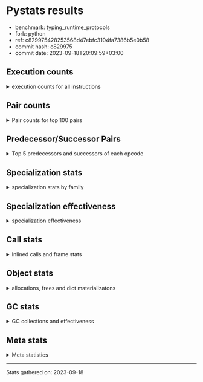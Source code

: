 
# Pystats results

- benchmark: typing_runtime_protocols
- fork: python
- ref: c829975428253568d47ebfc3104fa7386b5e0b58
- commit hash: c829975
- commit date: 2023-09-18T20:09:59+03:00

## Execution counts

<details>
<summary> execution counts for all instructions </summary>

|Name | Count | Self | Cumulative | Miss ratio | 
|---|---:|---:|---:|---:|
| LOAD_GLOBAL_MODULE | 49,976,536 | 13.6% | 13.6% |  |
| LOAD_FAST | 45,961,452 | 12.5% | 26.1% |  |
| STORE_FAST | 24,726,312 | 6.7% | 32.8% |  |
| LOAD_GLOBAL_BUILTIN | 22,433,640 | 6.1% | 38.9% |  |
| CALL | 20,932,625 | 5.7% | 44.5% |  |
| LOAD_FAST_LOAD_FAST | 17,057,580 | 4.6% | 49.2% |  |
| IS_OP | 16,442,880 | 4.5% | 53.6% |  |
| RESUME_CHECK | 15,675,300 | 4.3% | 57.9% |  |
| POP_JUMP_IF_FALSE | 15,280,128 | 4.1% | 62.1% |  |
| POP_JUMP_IF_TRUE | 14,862,336 | 4.0% | 66.1% |  |
| RETURN_VALUE | 12,295,800 | 3.3% | 69.4% |  |
| CALL_PY_EXACT_ARGS | 9,896,448 | 2.7% | 72.1% |  |
| LOAD_CONST | 9,772,632 | 2.7% | 74.8% |  |
| LOAD_ATTR | 7,956,988 | 2.2% | 76.9% |  |
| JUMP_BACKWARD | 7,034,424 | 1.9% | 78.8% |  |
| CONTAINS_OP | 6,326,784 | 1.7% | 80.6% |  |
| CALL_TYPE_1 | 6,326,784 | 1.7% | 82.3% |  |
| FOR_ITER_TUPLE | 6,235,464 | 1.7% | 84.0% |  |
| CALL_BUILTIN_FAST | 5,990,700 | 1.6% | 85.6% |  |
| TO_BOOL_BOOL | 5,990,400 | 1.6% | 87.2% |  |
| POP_TOP | 4,854,120 | 1.3% | 88.5% |  |
| NOP | 3,569,724 | 1.0% | 89.5% |  |
| GET_ITER | 3,505,332 | 1.0% | 90.5% |  |
| FOR_ITER_LIST | 2,334,720 | 0.6% | 91.1% |  |
| RETURN_CONST | 1,997,100 | 0.5% | 91.6% |  |
| INTERPRETER_EXIT | 1,997,100 | 0.5% | 92.2% |  |
| LOAD_DEREF | 1,996,980 | 0.5% | 92.7% |  |
| COPY_FREE_VARS | 1,996,860 | 0.5% | 93.3% |  |
| LOAD_SUPER_ATTR_METHOD | 1,996,800 | 0.5% | 93.8% |  |
| CALL_ISINSTANCE | 1,996,800 | 0.5% | 94.4% |  |
| CALL_BOUND_METHOD_EXACT_ARGS | 1,996,800 | 0.5% | 94.9% |  |
| FOR_ITER | 1,939,292 | 0.5% | 95.4% |  |
| PUSH_NULL | 1,785,912 | 0.5% | 95.9% |  |
| LOAD_ATTR_CLASS | 1,784,832 | 0.5% | 96.4% |  |
| JUMP_FORWARD | 1,784,832 | 0.5% | 96.9% |  |
| CALL_PY_WITH_DEFAULTS | 1,784,832 | 0.5% | 97.4% |  |
| CALL_METHOD_DESCRIPTOR_FAST | 1,784,832 | 0.5% | 97.8% |  |
| BUILD_MAP | 1,784,832 | 0.5% | 98.3% |  |
| RAISE_VARARGS | 1,382,400 | 0.4% | 98.7% |  |
| PUSH_EXC_INFO | 1,382,400 | 0.4% | 99.1% |  |
| POP_EXCEPT | 1,382,400 | 0.4% | 99.5% |  |
| CHECK_EXC_MATCH | 1,382,400 | 0.4% | 99.8% |  |
| POP_JUMP_IF_NONE | 402,432 | 0.1% | 99.9% |  |
| SWAP | 92,280 | 0.0% | 100.0% |  |
| BINARY_SUBSCR | 92,200 | 0.0% | 100.0% |  |
| FOR_ITER_RANGE | 30,780 | 0.0% | 100.0% |  |
| LIST_APPEND | 780 | 0.0% | 100.0% |  |
| LOAD_GLOBAL | 460 | 0.0% | 100.0% |  |
| STORE_ATTR_INSTANCE_VALUE | 240 | 0.0% | 100.0% |  |
| BUILD_LIST | 180 | 0.0% | 100.0% |  |
| LOAD_ATTR_MODULE | 160 | 0.0% | 100.0% |  |
| CALL_FUNCTION_EX | 120 | 0.0% | 100.0% |  |
| STORE_ATTR | 80 | 0.0% | 100.0% |  |
| LOAD_FAST_AND_CLEAR | 60 | 0.0% | 100.0% |  |
| LIST_EXTEND | 60 | 0.0% | 100.0% |  |
| CALL_INTRINSIC_1 | 60 | 0.0% | 100.0% |  |
| CALL_BUILTIN_CLASS | 60 | 0.0% | 100.0% |  |
| BUILD_TUPLE | 60 | 0.0% | 100.0% |  |
| BINARY_OP_SUBTRACT_FLOAT | 60 | 0.0% | 100.0% |  |
| BINARY_OP | 20 | 0.0% | 100.0% |  |


</details>

## Pair counts

<details>
<summary> Pair counts for top 100 pairs </summary>

|Pair | Count | Self | Cumulative | 
|---|---:|---:|---:|
| LOAD_GLOBAL_MODULE IS_OP | 15,060,480 | 4.1% | 4.1% |
| RESUME_CHECK LOAD_GLOBAL_MODULE | 11,893,288 | 3.2% | 7.3% |
| LOAD_GLOBAL_BUILTIN LOAD_FAST | 11,702,844 | 3.2% | 10.5% |
| LOAD_GLOBAL_MODULE LOAD_FAST | 11,681,280 | 3.2% | 13.7% |
| LOAD_FAST CALL | 11,278,868 | 3.1% | 16.7% |
| LOAD_FAST LOAD_GLOBAL_MODULE | 10,518,528 | 2.9% | 19.6% |
| IS_OP POP_JUMP_IF_FALSE | 10,116,096 | 2.7% | 22.3% |
| CALL_PY_EXACT_ARGS RESUME_CHECK | 9,896,448 | 2.7% | 25.0% |
| STORE_FAST LOAD_GLOBAL_BUILTIN | 7,351,636 | 2.0% | 27.0% |
| POP_JUMP_IF_FALSE LOAD_FAST | 7,139,328 | 1.9% | 29.0% |
| CALL CALL | 6,331,965 | 1.7% | 30.7% |
| LOAD_GLOBAL_MODULE LOAD_GLOBAL_MODULE | 6,327,424 | 1.7% | 32.4% |
| STORE_FAST LOAD_GLOBAL_MODULE | 6,326,864 | 1.7% | 34.1% |
| LOAD_FAST CALL_TYPE_1 | 6,326,784 | 1.7% | 35.8% |
| IS_OP POP_JUMP_IF_TRUE | 6,326,784 | 1.7% | 37.6% |
| CALL RETURN_VALUE | 6,326,784 | 1.7% | 39.3% |
| LOAD_FAST LOAD_CONST | 5,778,432 | 1.6% | 40.8% |
| RETURN_VALUE STORE_FAST | 5,756,928 | 1.6% | 42.4% |
| STORE_FAST LOAD_FAST | 5,693,196 | 1.5% | 44.0% |
| LOAD_GLOBAL_MODULE LOAD_FAST_LOAD_FAST | 5,566,464 | 1.5% | 45.5% |
| FOR_ITER_TUPLE STORE_FAST | 4,542,792 | 1.2% | 46.7% |
| RETURN_VALUE LOAD_GLOBAL_MODULE | 4,541,972 | 1.2% | 47.9% |
| POP_JUMP_IF_TRUE LOAD_FAST_LOAD_FAST | 4,541,952 | 1.2% | 49.2% |
| LOAD_GLOBAL_MODULE LOAD_GLOBAL_BUILTIN | 4,541,952 | 1.2% | 50.4% |
| LOAD_FAST_LOAD_FAST LOAD_ATTR | 4,541,952 | 1.2% | 51.6% |
| LOAD_ATTR CONTAINS_OP | 4,541,952 | 1.2% | 52.9% |
| CONTAINS_OP POP_JUMP_IF_TRUE | 4,541,952 | 1.2% | 54.1% |
| CALL_TYPE_1 CALL_PY_EXACT_ARGS | 4,541,952 | 1.2% | 55.3% |
| JUMP_BACKWARD FOR_ITER_TUPLE | 4,450,572 | 1.2% | 56.5% |
| POP_JUMP_IF_TRUE JUMP_BACKWARD | 4,449,792 | 1.2% | 57.7% |
| LOAD_CONST CALL_BUILTIN_FAST | 3,993,900 | 1.1% | 58.8% |
| TO_BOOL_BOOL POP_JUMP_IF_TRUE | 3,993,600 | 1.1% | 59.9% |
| POP_JUMP_IF_TRUE LOAD_GLOBAL_BUILTIN | 3,993,600 | 1.1% | 61.0% |
| LOAD_CONST LOAD_CONST | 3,993,600 | 1.1% | 62.1% |
| CALL_BUILTIN_FAST TO_BOOL_BOOL | 3,993,600 | 1.1% | 63.2% |
| STORE_FAST NOP | 3,569,664 | 1.0% | 64.1% |
| LOAD_FAST_LOAD_FAST CALL_PY_EXACT_ARGS | 3,569,664 | 1.0% | 65.1% |
| POP_JUMP_IF_FALSE LOAD_GLOBAL_BUILTIN | 3,379,200 | 0.9% | 66.0% |
| CALL STORE_FAST | 3,320,892 | 0.9% | 66.9% |
| JUMP_BACKWARD FOR_ITER_LIST | 2,150,400 | 0.6% | 67.5% |
| FOR_ITER_LIST STORE_FAST | 2,150,400 | 0.6% | 68.1% |
| RETURN_CONST INTERPRETER_EXIT | 1,997,100 | 0.5% | 68.6% |
| POP_TOP JUMP_BACKWARD | 1,997,100 | 0.5% | 69.2% |
| LOAD_GLOBAL_BUILTIN LOAD_FAST_LOAD_FAST | 1,997,100 | 0.5% | 69.7% |
| COPY_FREE_VARS RESUME_CHECK | 1,996,860 | 0.5% | 70.3% |
| TO_BOOL_BOOL POP_JUMP_IF_FALSE | 1,996,800 | 0.5% | 70.8% |
| RETURN_VALUE TO_BOOL_BOOL | 1,996,800 | 0.5% | 71.4% |
| RESUME_CHECK LOAD_FAST | 1,996,800 | 0.5% | 71.9% |
| LOAD_SUPER_ATTR_METHOD LOAD_FAST | 1,996,800 | 0.5% | 72.4% |
| LOAD_GLOBAL_BUILTIN LOAD_DEREF | 1,996,800 | 0.5% | 73.0% |
| LOAD_FAST_LOAD_FAST CALL_ISINSTANCE | 1,996,800 | 0.5% | 73.5% |
| LOAD_FAST_LOAD_FAST CALL_BUILTIN_FAST | 1,996,800 | 0.5% | 74.1% |
| LOAD_FAST LOAD_SUPER_ATTR_METHOD | 1,996,800 | 0.5% | 74.6% |
| LOAD_FAST CALL_BOUND_METHOD_EXACT_ARGS | 1,996,800 | 0.5% | 75.1% |
| LOAD_DEREF LOAD_FAST | 1,996,800 | 0.5% | 75.7% |
| CALL_ISINSTANCE POP_TOP | 1,996,800 | 0.5% | 76.2% |
| CALL_BUILTIN_FAST RETURN_VALUE | 1,996,800 | 0.5% | 76.8% |
| CALL_BOUND_METHOD_EXACT_ARGS RESUME_CHECK | 1,996,800 | 0.5% | 77.3% |
| CACHE COPY_FREE_VARS | 1,996,800 | 0.5% | 77.9% |
| LOAD_ATTR LOAD_FAST | 1,876,992 | 0.5% | 78.4% |
| LOAD_FAST PUSH_NULL | 1,785,612 | 0.5% | 78.9% |
| FOR_ITER STORE_FAST | 1,785,132 | 0.5% | 79.3% |
| STORE_FAST JUMP_FORWARD | 1,784,832 | 0.5% | 79.8% |
| RESUME_CHECK BUILD_MAP | 1,784,832 | 0.5% | 80.3% |
| PUSH_NULL LOAD_FAST_LOAD_FAST | 1,784,832 | 0.5% | 80.8% |
| POP_JUMP_IF_TRUE LOAD_GLOBAL_MODULE | 1,784,832 | 0.5% | 81.3% |
| NOP LOAD_GLOBAL_BUILTIN | 1,784,832 | 0.5% | 81.8% |
| NOP LOAD_FAST | 1,784,832 | 0.5% | 82.2% |
| LOAD_GLOBAL_MODULE STORE_FAST | 1,784,832 | 0.5% | 82.7% |
| LOAD_GLOBAL_MODULE CALL_METHOD_DESCRIPTOR_FAST | 1,784,832 | 0.5% | 83.2% |
| LOAD_GLOBAL_BUILTIN LOAD_GLOBAL_MODULE | 1,784,832 | 0.5% | 83.7% |
| LOAD_GLOBAL_BUILTIN LOAD_ATTR_CLASS | 1,784,832 | 0.5% | 84.2% |
| LOAD_GLOBAL_BUILTIN LOAD_ATTR | 1,784,832 | 0.5% | 84.7% |
| LOAD_FAST_LOAD_FAST LOAD_GLOBAL_MODULE | 1,784,832 | 0.5% | 85.2% |
| LOAD_FAST_LOAD_FAST CALL_PY_WITH_DEFAULTS | 1,784,832 | 0.5% | 85.6% |
| LOAD_FAST STORE_FAST | 1,784,832 | 0.5% | 86.1% |
| LOAD_FAST CALL_PY_EXACT_ARGS | 1,784,832 | 0.5% | 86.6% |
| LOAD_CONST CALL | 1,784,832 | 0.5% | 87.1% |
| LOAD_ATTR_CLASS LOAD_FAST_LOAD_FAST | 1,784,832 | 0.5% | 87.6% |
| JUMP_FORWARD LOAD_GLOBAL_MODULE | 1,784,832 | 0.5% | 88.1% |
| GET_ITER FOR_ITER_TUPLE | 1,784,832 | 0.5% | 88.5% |
| CONTAINS_OP POP_JUMP_IF_FALSE | 1,784,832 | 0.5% | 89.0% |
| CALL_TYPE_1 STORE_FAST | 1,784,832 | 0.5% | 89.5% |
| CALL_PY_WITH_DEFAULTS RESUME_CHECK | 1,784,832 | 0.5% | 90.0% |
| CALL_METHOD_DESCRIPTOR_FAST RETURN_VALUE | 1,784,832 | 0.5% | 90.5% |
| CALL GET_ITER | 1,784,832 | 0.5% | 91.0% |
| CALL CONTAINS_OP | 1,784,832 | 0.5% | 91.5% |
| BUILD_MAP STORE_FAST | 1,784,832 | 0.5% | 91.9% |
| LOAD_GLOBAL_MODULE RETURN_VALUE | 1,692,672 | 0.5% | 92.4% |
| FOR_ITER_TUPLE LOAD_GLOBAL_MODULE | 1,692,672 | 0.5% | 92.9% |
| LOAD_FAST LOAD_ATTR | 1,628,160 | 0.4% | 93.3% |
| GET_ITER FOR_ITER | 1,536,060 | 0.4% | 93.7% |
| POP_JUMP_IF_FALSE LOAD_GLOBAL_MODULE | 1,536,000 | 0.4% | 94.1% |
| LOAD_GLOBAL_MODULE CALL | 1,536,000 | 0.4% | 94.6% |
| LOAD_ATTR GET_ITER | 1,536,000 | 0.4% | 95.0% |
| RAISE_VARARGS PUSH_EXC_INFO | 1,382,400 | 0.4% | 95.3% |
| PUSH_EXC_INFO LOAD_GLOBAL_BUILTIN | 1,382,400 | 0.4% | 95.7% |
| POP_TOP RETURN_CONST | 1,382,400 | 0.4% | 96.1% |
| POP_TOP POP_EXCEPT | 1,382,400 | 0.4% | 96.5% |
| POP_JUMP_IF_FALSE POP_TOP | 1,382,400 | 0.4% | 96.8% |


</details>

## Predecessor/Successor Pairs

<details>
<summary> Top 5 predecessors and successors of each opcode </summary>

### CACHE

<details>
<summary> Successors and predecessors for CACHE </summary>

|Predecessors | Count | Percentage | 
|---|---:|---:|

|Successors | Count | Percentage | 
|---|---:|---:|
| COPY_FREE_VARS | 1,996,800 | 100.0% |
| RESUME_CHECK | 300 | 0.0% |


</details>

### BINARY_SUBSCR

<details>
<summary> Successors and predecessors for BINARY_SUBSCR </summary>

|Predecessors | Count | Percentage | 
|---|---:|---:|
| LOAD_FAST | 92,160 | 100.0% |
| BINARY_SUBSCR | 40 | 0.0% |

|Successors | Count | Percentage | 
|---|---:|---:|
| SWAP | 92,160 | 100.0% |
| BINARY_SUBSCR | 40 | 0.0% |


</details>

### CHECK_EXC_MATCH

<details>
<summary> Successors and predecessors for CHECK_EXC_MATCH </summary>

|Predecessors | Count | Percentage | 
|---|---:|---:|
| LOAD_GLOBAL_BUILTIN | 1,382,400 | 100.0% |

|Successors | Count | Percentage | 
|---|---:|---:|
| POP_JUMP_IF_FALSE | 1,382,400 | 100.0% |


</details>

### GET_ITER

<details>
<summary> Successors and predecessors for GET_ITER </summary>

|Predecessors | Count | Percentage | 
|---|---:|---:|
| CALL | 1,784,832 | 50.9% |
| LOAD_ATTR | 1,536,000 | 43.8% |
| LOAD_FAST | 184,320 | 5.3% |
| LOAD_CONST | 60 | 0.0% |
| CALL_BUILTIN_CLASS | 60 | 0.0% |

|Successors | Count | Percentage | 
|---|---:|---:|
| FOR_ITER_TUPLE | 1,784,832 | 50.9% |
| FOR_ITER | 1,536,060 | 43.8% |
| FOR_ITER_LIST | 184,320 | 5.3% |
| LOAD_FAST_AND_CLEAR | 60 | 0.0% |
| FOR_ITER_RANGE | 60 | 0.0% |


</details>

### INTERPRETER_EXIT

<details>
<summary> Successors and predecessors for INTERPRETER_EXIT </summary>

|Predecessors | Count | Percentage | 
|---|---:|---:|
| RETURN_CONST | 1,997,100 | 100.0% |

|Successors | Count | Percentage | 
|---|---:|---:|


</details>

### NOP

<details>
<summary> Successors and predecessors for NOP </summary>

|Predecessors | Count | Percentage | 
|---|---:|---:|
| STORE_FAST | 3,569,664 | 100.0% |
| POP_TOP | 60 | 0.0% |

|Successors | Count | Percentage | 
|---|---:|---:|
| LOAD_GLOBAL_BUILTIN | 1,784,832 | 50.0% |
| LOAD_FAST | 1,784,832 | 50.0% |
| LOAD_DEREF | 60 | 0.0% |


</details>

### POP_EXCEPT

<details>
<summary> Successors and predecessors for POP_EXCEPT </summary>

|Predecessors | Count | Percentage | 
|---|---:|---:|
| POP_TOP | 1,382,400 | 100.0% |

|Successors | Count | Percentage | 
|---|---:|---:|
| POP_TOP | 1,382,400 | 100.0% |


</details>

### POP_TOP

<details>
<summary> Successors and predecessors for POP_TOP </summary>

|Predecessors | Count | Percentage | 
|---|---:|---:|
| CALL_ISINSTANCE | 1,996,800 | 41.1% |
| POP_JUMP_IF_FALSE | 1,382,400 | 28.5% |
| POP_EXCEPT | 1,382,400 | 28.5% |
| SWAP | 92,160 | 1.9% |
| CALL_BUILTIN_FAST | 300 | 0.0% |

|Successors | Count | Percentage | 
|---|---:|---:|
| JUMP_BACKWARD | 1,997,100 | 41.1% |
| RETURN_CONST | 1,382,400 | 28.5% |
| POP_EXCEPT | 1,382,400 | 28.5% |
| RETURN_VALUE | 92,160 | 1.9% |
| NOP | 60 | 0.0% |


</details>

### PUSH_EXC_INFO

<details>
<summary> Successors and predecessors for PUSH_EXC_INFO </summary>

|Predecessors | Count | Percentage | 
|---|---:|---:|
| RAISE_VARARGS | 1,382,400 | 100.0% |

|Successors | Count | Percentage | 
|---|---:|---:|
| LOAD_GLOBAL_BUILTIN | 1,382,400 | 100.0% |


</details>

### PUSH_NULL

<details>
<summary> Successors and predecessors for PUSH_NULL </summary>

|Predecessors | Count | Percentage | 
|---|---:|---:|
| LOAD_FAST | 1,785,612 | 100.0% |
| LOAD_ATTR_MODULE | 160 | 0.0% |
| LOAD_DEREF | 120 | 0.0% |
| LOAD_ATTR | 20 | 0.0% |

|Successors | Count | Percentage | 
|---|---:|---:|
| LOAD_FAST_LOAD_FAST | 1,784,832 | 99.9% |
| CALL | 960 | 0.1% |
| LOAD_FAST | 120 | 0.0% |


</details>

### RETURN_VALUE

<details>
<summary> Successors and predecessors for RETURN_VALUE </summary>

|Predecessors | Count | Percentage | 
|---|---:|---:|
| CALL | 6,326,784 | 51.5% |
| CALL_BUILTIN_FAST | 1,996,800 | 16.2% |
| CALL_METHOD_DESCRIPTOR_FAST | 1,784,832 | 14.5% |
| LOAD_GLOBAL_MODULE | 1,692,672 | 13.8% |
| LOAD_FAST | 402,432 | 3.3% |

|Successors | Count | Percentage | 
|---|---:|---:|
| STORE_FAST | 5,756,928 | 46.8% |
| LOAD_GLOBAL_MODULE | 4,541,972 | 36.9% |
| TO_BOOL_BOOL | 1,996,800 | 16.2% |
| RETURN_VALUE | 60 | 0.0% |
| LOAD_GLOBAL | 40 | 0.0% |


</details>

### BINARY_OP

<details>
<summary> Successors and predecessors for BINARY_OP </summary>

|Predecessors | Count | Percentage | 
|---|---:|---:|
| LOAD_FAST | 20 | 100.0% |

|Successors | Count | Percentage | 
|---|---:|---:|
| BINARY_OP_SUBTRACT_FLOAT | 20 | 100.0% |


</details>

### BUILD_LIST

<details>
<summary> Successors and predecessors for BUILD_LIST </summary>

|Predecessors | Count | Percentage | 
|---|---:|---:|
| SWAP | 60 | 33.3% |
| LOAD_GLOBAL_MODULE | 60 | 33.3% |
| LOAD_FAST | 60 | 33.3% |

|Successors | Count | Percentage | 
|---|---:|---:|
| SWAP | 60 | 33.3% |
| STORE_FAST | 60 | 33.3% |
| LOAD_DEREF | 60 | 33.3% |


</details>

### BUILD_MAP

<details>
<summary> Successors and predecessors for BUILD_MAP </summary>

|Predecessors | Count | Percentage | 
|---|---:|---:|
| RESUME_CHECK | 1,784,832 | 100.0% |

|Successors | Count | Percentage | 
|---|---:|---:|
| STORE_FAST | 1,784,832 | 100.0% |


</details>

### BUILD_TUPLE

<details>
<summary> Successors and predecessors for BUILD_TUPLE </summary>

|Predecessors | Count | Percentage | 
|---|---:|---:|
| LOAD_GLOBAL_MODULE | 60 | 100.0% |

|Successors | Count | Percentage | 
|---|---:|---:|
| GET_ITER | 60 | 100.0% |


</details>

### CALL

<details>
<summary> Successors and predecessors for CALL </summary>

|Predecessors | Count | Percentage | 
|---|---:|---:|
| LOAD_FAST | 11,278,868 | 53.9% |
| CALL | 6,331,965 | 30.2% |
| LOAD_CONST | 1,784,832 | 8.5% |
| LOAD_GLOBAL_MODULE | 1,536,000 | 7.3% |
| PUSH_NULL | 960 | 0.0% |

|Successors | Count | Percentage | 
|---|---:|---:|
| CALL | 6,331,965 | 30.2% |
| RETURN_VALUE | 6,326,784 | 30.2% |
| STORE_FAST | 3,320,892 | 15.9% |
| GET_ITER | 1,784,832 | 8.5% |
| CONTAINS_OP | 1,784,832 | 8.5% |


</details>

### CALL_FUNCTION_EX

<details>
<summary> Successors and predecessors for CALL_FUNCTION_EX </summary>

|Predecessors | Count | Percentage | 
|---|---:|---:|
| LOAD_FAST | 60 | 50.0% |
| CALL_INTRINSIC_1 | 60 | 50.0% |

|Successors | Count | Percentage | 
|---|---:|---:|
| RESUME_CHECK | 60 | 50.0% |
| COPY_FREE_VARS | 60 | 50.0% |


</details>

### CALL_INTRINSIC_1

<details>
<summary> Successors and predecessors for CALL_INTRINSIC_1 </summary>

|Predecessors | Count | Percentage | 
|---|---:|---:|
| LIST_EXTEND | 60 | 100.0% |

|Successors | Count | Percentage | 
|---|---:|---:|
| CALL_FUNCTION_EX | 60 | 100.0% |


</details>

### CONTAINS_OP

<details>
<summary> Successors and predecessors for CONTAINS_OP </summary>

|Predecessors | Count | Percentage | 
|---|---:|---:|
| LOAD_ATTR | 4,541,952 | 71.8% |
| CALL | 1,784,832 | 28.2% |

|Successors | Count | Percentage | 
|---|---:|---:|
| POP_JUMP_IF_TRUE | 4,541,952 | 71.8% |
| POP_JUMP_IF_FALSE | 1,784,832 | 28.2% |


</details>

### COPY_FREE_VARS

<details>
<summary> Successors and predecessors for COPY_FREE_VARS </summary>

|Predecessors | Count | Percentage | 
|---|---:|---:|
| CACHE | 1,996,800 | 100.0% |
| CALL_FUNCTION_EX | 60 | 0.0% |

|Successors | Count | Percentage | 
|---|---:|---:|
| RESUME_CHECK | 1,996,860 | 100.0% |


</details>

### FOR_ITER

<details>
<summary> Successors and predecessors for FOR_ITER </summary>

|Predecessors | Count | Percentage | 
|---|---:|---:|
| GET_ITER | 1,536,060 | 79.2% |
| JUMP_BACKWARD | 402,732 | 20.8% |
| FOR_ITER | 500 | 0.0% |

|Successors | Count | Percentage | 
|---|---:|---:|
| STORE_FAST | 1,785,132 | 92.1% |
| RETURN_CONST | 153,660 | 7.9% |
| FOR_ITER | 500 | 0.0% |


</details>

### IS_OP

<details>
<summary> Successors and predecessors for IS_OP </summary>

|Predecessors | Count | Percentage | 
|---|---:|---:|
| LOAD_GLOBAL_MODULE | 15,060,480 | 91.6% |
| LOAD_FAST_LOAD_FAST | 1,382,400 | 8.4% |

|Successors | Count | Percentage | 
|---|---:|---:|
| POP_JUMP_IF_FALSE | 10,116,096 | 61.5% |
| POP_JUMP_IF_TRUE | 6,326,784 | 38.5% |


</details>

### JUMP_BACKWARD

<details>
<summary> Successors and predecessors for JUMP_BACKWARD </summary>

|Predecessors | Count | Percentage | 
|---|---:|---:|
| POP_JUMP_IF_TRUE | 4,449,792 | 63.3% |
| POP_TOP | 1,997,100 | 28.4% |
| POP_JUMP_IF_NONE | 402,432 | 5.7% |
| FOR_ITER_LIST | 184,320 | 2.6% |
| LIST_APPEND | 780 | 0.0% |

|Successors | Count | Percentage | 
|---|---:|---:|
| FOR_ITER_TUPLE | 4,450,572 | 63.3% |
| FOR_ITER_LIST | 2,150,400 | 30.6% |
| FOR_ITER | 402,732 | 5.7% |
| FOR_ITER_RANGE | 30,720 | 0.4% |


</details>

### JUMP_FORWARD

<details>
<summary> Successors and predecessors for JUMP_FORWARD </summary>

|Predecessors | Count | Percentage | 
|---|---:|---:|
| STORE_FAST | 1,784,832 | 100.0% |

|Successors | Count | Percentage | 
|---|---:|---:|
| LOAD_GLOBAL_MODULE | 1,784,832 | 100.0% |


</details>

### LIST_APPEND

<details>
<summary> Successors and predecessors for LIST_APPEND </summary>

|Predecessors | Count | Percentage | 
|---|---:|---:|
| CALL | 780 | 100.0% |

|Successors | Count | Percentage | 
|---|---:|---:|
| JUMP_BACKWARD | 780 | 100.0% |


</details>

### LIST_EXTEND

<details>
<summary> Successors and predecessors for LIST_EXTEND </summary>

|Predecessors | Count | Percentage | 
|---|---:|---:|
| LOAD_DEREF | 60 | 100.0% |

|Successors | Count | Percentage | 
|---|---:|---:|
| CALL_INTRINSIC_1 | 60 | 100.0% |


</details>

### LOAD_ATTR

<details>
<summary> Successors and predecessors for LOAD_ATTR </summary>

|Predecessors | Count | Percentage | 
|---|---:|---:|
| LOAD_FAST_LOAD_FAST | 4,541,952 | 57.1% |
| LOAD_GLOBAL_BUILTIN | 1,784,832 | 22.4% |
| LOAD_FAST | 1,628,160 | 20.5% |
| LOAD_ATTR | 1,964 | 0.0% |
| LOAD_GLOBAL_MODULE | 60 | 0.0% |

|Successors | Count | Percentage | 
|---|---:|---:|
| CONTAINS_OP | 4,541,952 | 57.1% |
| LOAD_FAST | 1,876,992 | 23.6% |
| GET_ITER | 1,536,000 | 19.3% |
| LOAD_ATTR | 1,964 | 0.0% |
| LOAD_ATTR_MODULE | 60 | 0.0% |


</details>

### LOAD_CONST

<details>
<summary> Successors and predecessors for LOAD_CONST </summary>

|Predecessors | Count | Percentage | 
|---|---:|---:|
| LOAD_FAST | 5,778,432 | 59.1% |
| LOAD_CONST | 3,993,600 | 40.9% |
| RESUME_CHECK | 300 | 0.0% |
| LOAD_FAST_LOAD_FAST | 300 | 0.0% |

|Successors | Count | Percentage | 
|---|---:|---:|
| CALL_BUILTIN_FAST | 3,993,900 | 40.9% |
| LOAD_CONST | 3,993,600 | 40.9% |
| CALL | 1,784,832 | 18.3% |
| LOAD_FAST | 240 | 0.0% |
| GET_ITER | 60 | 0.0% |


</details>

### LOAD_DEREF

<details>
<summary> Successors and predecessors for LOAD_DEREF </summary>

|Predecessors | Count | Percentage | 
|---|---:|---:|
| LOAD_GLOBAL_BUILTIN | 1,996,800 | 100.0% |
| RESUME_CHECK | 60 | 0.0% |
| NOP | 60 | 0.0% |
| BUILD_LIST | 60 | 0.0% |

|Successors | Count | Percentage | 
|---|---:|---:|
| LOAD_FAST | 1,996,800 | 100.0% |
| PUSH_NULL | 120 | 0.0% |
| LIST_EXTEND | 60 | 0.0% |


</details>

### LOAD_FAST

<details>
<summary> Successors and predecessors for LOAD_FAST </summary>

|Predecessors | Count | Percentage | 
|---|---:|---:|
| LOAD_GLOBAL_BUILTIN | 11,702,844 | 25.5% |
| LOAD_GLOBAL_MODULE | 11,681,280 | 25.4% |
| POP_JUMP_IF_FALSE | 7,139,328 | 15.5% |
| STORE_FAST | 5,693,196 | 12.4% |
| RESUME_CHECK | 1,996,800 | 4.3% |

|Successors | Count | Percentage | 
|---|---:|---:|
| CALL | 11,278,868 | 24.5% |
| LOAD_GLOBAL_MODULE | 10,518,528 | 22.9% |
| CALL_TYPE_1 | 6,326,784 | 13.8% |
| LOAD_CONST | 5,778,432 | 12.6% |
| LOAD_SUPER_ATTR_METHOD | 1,996,800 | 4.3% |


</details>

### LOAD_FAST_AND_CLEAR

<details>
<summary> Successors and predecessors for LOAD_FAST_AND_CLEAR </summary>

|Predecessors | Count | Percentage | 
|---|---:|---:|
| GET_ITER | 60 | 100.0% |

|Successors | Count | Percentage | 
|---|---:|---:|
| SWAP | 60 | 100.0% |


</details>

### LOAD_FAST_LOAD_FAST

<details>
<summary> Successors and predecessors for LOAD_FAST_LOAD_FAST </summary>

|Predecessors | Count | Percentage | 
|---|---:|---:|
| LOAD_GLOBAL_MODULE | 5,566,464 | 32.6% |
| POP_JUMP_IF_TRUE | 4,541,952 | 26.6% |
| LOAD_GLOBAL_BUILTIN | 1,997,100 | 11.7% |
| PUSH_NULL | 1,784,832 | 10.5% |
| LOAD_ATTR_CLASS | 1,784,832 | 10.5% |

|Successors | Count | Percentage | 
|---|---:|---:|
| LOAD_ATTR | 4,541,952 | 26.6% |
| CALL_PY_EXACT_ARGS | 3,569,664 | 20.9% |
| CALL_ISINSTANCE | 1,996,800 | 11.7% |
| CALL_BUILTIN_FAST | 1,996,800 | 11.7% |
| LOAD_GLOBAL_MODULE | 1,784,832 | 10.5% |


</details>

### LOAD_GLOBAL

<details>
<summary> Successors and predecessors for LOAD_GLOBAL </summary>

|Predecessors | Count | Percentage | 
|---|---:|---:|
| LOAD_GLOBAL_MODULE | 320 | 69.6% |
| STORE_FAST | 60 | 13.0% |
| RETURN_VALUE | 40 | 8.7% |
| RESUME_CHECK | 20 | 4.3% |
| FOR_ITER_RANGE | 20 | 4.3% |

|Successors | Count | Percentage | 
|---|---:|---:|
| LOAD_GLOBAL_MODULE | 420 | 91.3% |
| LOAD_GLOBAL_BUILTIN | 20 | 4.3% |
| LOAD_ATTR | 20 | 4.3% |


</details>

### POP_JUMP_IF_FALSE

<details>
<summary> Successors and predecessors for POP_JUMP_IF_FALSE </summary>

|Predecessors | Count | Percentage | 
|---|---:|---:|
| IS_OP | 10,116,096 | 66.2% |
| TO_BOOL_BOOL | 1,996,800 | 13.1% |
| CONTAINS_OP | 1,784,832 | 11.7% |
| CHECK_EXC_MATCH | 1,382,400 | 9.0% |

|Successors | Count | Percentage | 
|---|---:|---:|
| LOAD_FAST | 7,139,328 | 46.7% |
| LOAD_GLOBAL_BUILTIN | 3,379,200 | 22.1% |
| LOAD_GLOBAL_MODULE | 1,536,000 | 10.1% |
| POP_TOP | 1,382,400 | 9.0% |
| LOAD_FAST_LOAD_FAST | 1,382,400 | 9.0% |


</details>

### POP_JUMP_IF_NONE

<details>
<summary> Successors and predecessors for POP_JUMP_IF_NONE </summary>

|Predecessors | Count | Percentage | 
|---|---:|---:|
| LOAD_FAST | 402,432 | 100.0% |

|Successors | Count | Percentage | 
|---|---:|---:|
| JUMP_BACKWARD | 402,432 | 100.0% |


</details>

### POP_JUMP_IF_TRUE

<details>
<summary> Successors and predecessors for POP_JUMP_IF_TRUE </summary>

|Predecessors | Count | Percentage | 
|---|---:|---:|
| IS_OP | 6,326,784 | 42.6% |
| CONTAINS_OP | 4,541,952 | 30.6% |
| TO_BOOL_BOOL | 3,993,600 | 26.9% |

|Successors | Count | Percentage | 
|---|---:|---:|
| LOAD_FAST_LOAD_FAST | 4,541,952 | 30.6% |
| JUMP_BACKWARD | 4,449,792 | 29.9% |
| LOAD_GLOBAL_BUILTIN | 3,993,600 | 26.9% |
| LOAD_GLOBAL_MODULE | 1,784,832 | 12.0% |
| LOAD_FAST | 92,160 | 0.6% |


</details>

### RAISE_VARARGS

<details>
<summary> Successors and predecessors for RAISE_VARARGS </summary>

|Predecessors | Count | Percentage | 
|---|---:|---:|
| CALL | 1,382,400 | 100.0% |

|Successors | Count | Percentage | 
|---|---:|---:|
| PUSH_EXC_INFO | 1,382,400 | 100.0% |


</details>

### RETURN_CONST

<details>
<summary> Successors and predecessors for RETURN_CONST </summary>

|Predecessors | Count | Percentage | 
|---|---:|---:|
| POP_TOP | 1,382,400 | 69.2% |
| POP_JUMP_IF_FALSE | 460,800 | 23.1% |
| FOR_ITER | 153,660 | 7.7% |
| STORE_ATTR_INSTANCE_VALUE | 240 | 0.0% |

|Successors | Count | Percentage | 
|---|---:|---:|
| INTERPRETER_EXIT | 1,997,100 | 100.0% |


</details>

### STORE_ATTR

<details>
<summary> Successors and predecessors for STORE_ATTR </summary>

|Predecessors | Count | Percentage | 
|---|---:|---:|
| LOAD_FAST | 80 | 100.0% |

|Successors | Count | Percentage | 
|---|---:|---:|
| STORE_ATTR_INSTANCE_VALUE | 80 | 100.0% |


</details>

### STORE_FAST

<details>
<summary> Successors and predecessors for STORE_FAST </summary>

|Predecessors | Count | Percentage | 
|---|---:|---:|
| RETURN_VALUE | 5,756,928 | 23.3% |
| FOR_ITER_TUPLE | 4,542,792 | 18.4% |
| CALL | 3,320,892 | 13.4% |
| FOR_ITER_LIST | 2,150,400 | 8.7% |
| FOR_ITER | 1,785,132 | 7.2% |

|Successors | Count | Percentage | 
|---|---:|---:|
| LOAD_GLOBAL_BUILTIN | 7,351,636 | 29.7% |
| LOAD_GLOBAL_MODULE | 6,326,864 | 25.6% |
| LOAD_FAST | 5,693,196 | 23.0% |
| NOP | 3,569,664 | 14.4% |
| JUMP_FORWARD | 1,784,832 | 7.2% |


</details>

### SWAP

<details>
<summary> Successors and predecessors for SWAP </summary>

|Predecessors | Count | Percentage | 
|---|---:|---:|
| BINARY_SUBSCR | 92,160 | 99.9% |
| LOAD_FAST_AND_CLEAR | 60 | 0.1% |
| BUILD_LIST | 60 | 0.1% |

|Successors | Count | Percentage | 
|---|---:|---:|
| POP_TOP | 92,160 | 99.9% |
| FOR_ITER_TUPLE | 60 | 0.1% |
| BUILD_LIST | 60 | 0.1% |


</details>

### BINARY_OP_SUBTRACT_FLOAT

<details>
<summary> Successors and predecessors for BINARY_OP_SUBTRACT_FLOAT </summary>

|Predecessors | Count | Percentage | 
|---|---:|---:|
| LOAD_FAST | 40 | 66.7% |
| BINARY_OP | 20 | 33.3% |

|Successors | Count | Percentage | 
|---|---:|---:|
| RETURN_VALUE | 60 | 100.0% |


</details>

### CALL_BOUND_METHOD_EXACT_ARGS

<details>
<summary> Successors and predecessors for CALL_BOUND_METHOD_EXACT_ARGS </summary>

|Predecessors | Count | Percentage | 
|---|---:|---:|
| LOAD_FAST | 1,996,800 | 100.0% |

|Successors | Count | Percentage | 
|---|---:|---:|
| RESUME_CHECK | 1,996,800 | 100.0% |


</details>

### CALL_BUILTIN_CLASS

<details>
<summary> Successors and predecessors for CALL_BUILTIN_CLASS </summary>

|Predecessors | Count | Percentage | 
|---|---:|---:|
| LOAD_FAST | 40 | 66.7% |
| CALL | 20 | 33.3% |

|Successors | Count | Percentage | 
|---|---:|---:|
| GET_ITER | 60 | 100.0% |


</details>

### CALL_BUILTIN_FAST

<details>
<summary> Successors and predecessors for CALL_BUILTIN_FAST </summary>

|Predecessors | Count | Percentage | 
|---|---:|---:|
| LOAD_CONST | 3,993,900 | 66.7% |
| LOAD_FAST_LOAD_FAST | 1,996,800 | 33.3% |

|Successors | Count | Percentage | 
|---|---:|---:|
| TO_BOOL_BOOL | 3,993,600 | 66.7% |
| RETURN_VALUE | 1,996,800 | 33.3% |
| POP_TOP | 300 | 0.0% |


</details>

### CALL_ISINSTANCE

<details>
<summary> Successors and predecessors for CALL_ISINSTANCE </summary>

|Predecessors | Count | Percentage | 
|---|---:|---:|
| LOAD_FAST_LOAD_FAST | 1,996,800 | 100.0% |

|Successors | Count | Percentage | 
|---|---:|---:|
| POP_TOP | 1,996,800 | 100.0% |


</details>

### CALL_METHOD_DESCRIPTOR_FAST

<details>
<summary> Successors and predecessors for CALL_METHOD_DESCRIPTOR_FAST </summary>

|Predecessors | Count | Percentage | 
|---|---:|---:|
| LOAD_GLOBAL_MODULE | 1,784,832 | 100.0% |

|Successors | Count | Percentage | 
|---|---:|---:|
| RETURN_VALUE | 1,784,832 | 100.0% |


</details>

### CALL_PY_EXACT_ARGS

<details>
<summary> Successors and predecessors for CALL_PY_EXACT_ARGS </summary>

|Predecessors | Count | Percentage | 
|---|---:|---:|
| CALL_TYPE_1 | 4,541,952 | 45.9% |
| LOAD_FAST_LOAD_FAST | 3,569,664 | 36.1% |
| LOAD_FAST | 1,784,832 | 18.0% |

|Successors | Count | Percentage | 
|---|---:|---:|
| RESUME_CHECK | 9,896,448 | 100.0% |


</details>

### CALL_PY_WITH_DEFAULTS

<details>
<summary> Successors and predecessors for CALL_PY_WITH_DEFAULTS </summary>

|Predecessors | Count | Percentage | 
|---|---:|---:|
| LOAD_FAST_LOAD_FAST | 1,784,832 | 100.0% |

|Successors | Count | Percentage | 
|---|---:|---:|
| RESUME_CHECK | 1,784,832 | 100.0% |


</details>

### CALL_TYPE_1

<details>
<summary> Successors and predecessors for CALL_TYPE_1 </summary>

|Predecessors | Count | Percentage | 
|---|---:|---:|
| LOAD_FAST | 6,326,784 | 100.0% |

|Successors | Count | Percentage | 
|---|---:|---:|
| CALL_PY_EXACT_ARGS | 4,541,952 | 71.8% |
| STORE_FAST | 1,784,832 | 28.2% |


</details>

### FOR_ITER_LIST

<details>
<summary> Successors and predecessors for FOR_ITER_LIST </summary>

|Predecessors | Count | Percentage | 
|---|---:|---:|
| JUMP_BACKWARD | 2,150,400 | 92.1% |
| GET_ITER | 184,320 | 7.9% |

|Successors | Count | Percentage | 
|---|---:|---:|
| STORE_FAST | 2,150,400 | 92.1% |
| JUMP_BACKWARD | 184,320 | 7.9% |


</details>

### FOR_ITER_RANGE

<details>
<summary> Successors and predecessors for FOR_ITER_RANGE </summary>

|Predecessors | Count | Percentage | 
|---|---:|---:|
| JUMP_BACKWARD | 30,720 | 99.8% |
| GET_ITER | 60 | 0.2% |

|Successors | Count | Percentage | 
|---|---:|---:|
| STORE_FAST | 30,720 | 99.8% |
| LOAD_GLOBAL_MODULE | 40 | 0.1% |
| LOAD_GLOBAL | 20 | 0.1% |


</details>

### FOR_ITER_TUPLE

<details>
<summary> Successors and predecessors for FOR_ITER_TUPLE </summary>

|Predecessors | Count | Percentage | 
|---|---:|---:|
| JUMP_BACKWARD | 4,450,572 | 71.4% |
| GET_ITER | 1,784,832 | 28.6% |
| SWAP | 60 | 0.0% |

|Successors | Count | Percentage | 
|---|---:|---:|
| STORE_FAST | 4,542,792 | 72.9% |
| LOAD_GLOBAL_MODULE | 1,692,672 | 27.1% |


</details>

### LOAD_ATTR_CLASS

<details>
<summary> Successors and predecessors for LOAD_ATTR_CLASS </summary>

|Predecessors | Count | Percentage | 
|---|---:|---:|
| LOAD_GLOBAL_BUILTIN | 1,784,832 | 100.0% |

|Successors | Count | Percentage | 
|---|---:|---:|
| LOAD_FAST_LOAD_FAST | 1,784,832 | 100.0% |


</details>

### LOAD_ATTR_MODULE

<details>
<summary> Successors and predecessors for LOAD_ATTR_MODULE </summary>

|Predecessors | Count | Percentage | 
|---|---:|---:|
| LOAD_GLOBAL_MODULE | 100 | 62.5% |
| LOAD_ATTR | 60 | 37.5% |

|Successors | Count | Percentage | 
|---|---:|---:|
| PUSH_NULL | 160 | 100.0% |


</details>

### LOAD_GLOBAL_BUILTIN

<details>
<summary> Successors and predecessors for LOAD_GLOBAL_BUILTIN </summary>

|Predecessors | Count | Percentage | 
|---|---:|---:|
| STORE_FAST | 7,351,636 | 32.8% |
| LOAD_GLOBAL_MODULE | 4,541,952 | 20.2% |
| POP_JUMP_IF_TRUE | 3,993,600 | 17.8% |
| POP_JUMP_IF_FALSE | 3,379,200 | 15.1% |
| NOP | 1,784,832 | 8.0% |

|Successors | Count | Percentage | 
|---|---:|---:|
| LOAD_FAST | 11,702,844 | 52.2% |
| LOAD_FAST_LOAD_FAST | 1,997,100 | 8.9% |
| LOAD_DEREF | 1,996,800 | 8.9% |
| LOAD_GLOBAL_MODULE | 1,784,832 | 8.0% |
| LOAD_ATTR_CLASS | 1,784,832 | 8.0% |


</details>

### LOAD_GLOBAL_MODULE

<details>
<summary> Successors and predecessors for LOAD_GLOBAL_MODULE </summary>

|Predecessors | Count | Percentage | 
|---|---:|---:|
| RESUME_CHECK | 11,893,288 | 23.8% |
| LOAD_FAST | 10,518,528 | 21.0% |
| LOAD_GLOBAL_MODULE | 6,327,424 | 12.7% |
| STORE_FAST | 6,326,864 | 12.7% |
| RETURN_VALUE | 4,541,972 | 9.1% |

|Successors | Count | Percentage | 
|---|---:|---:|
| IS_OP | 15,060,480 | 30.1% |
| LOAD_FAST | 11,681,280 | 23.4% |
| LOAD_GLOBAL_MODULE | 6,327,424 | 12.7% |
| LOAD_FAST_LOAD_FAST | 5,566,464 | 11.1% |
| LOAD_GLOBAL_BUILTIN | 4,541,952 | 9.1% |


</details>

### LOAD_SUPER_ATTR_METHOD

<details>
<summary> Successors and predecessors for LOAD_SUPER_ATTR_METHOD </summary>

|Predecessors | Count | Percentage | 
|---|---:|---:|
| LOAD_FAST | 1,996,800 | 100.0% |

|Successors | Count | Percentage | 
|---|---:|---:|
| LOAD_FAST | 1,996,800 | 100.0% |


</details>

### RESUME_CHECK

<details>
<summary> Successors and predecessors for RESUME_CHECK </summary>

|Predecessors | Count | Percentage | 
|---|---:|---:|
| CALL_PY_EXACT_ARGS | 9,896,448 | 63.1% |
| COPY_FREE_VARS | 1,996,860 | 12.7% |
| CALL_BOUND_METHOD_EXACT_ARGS | 1,996,800 | 12.7% |
| CALL_PY_WITH_DEFAULTS | 1,784,832 | 11.4% |
| CACHE | 300 | 0.0% |

|Successors | Count | Percentage | 
|---|---:|---:|
| LOAD_GLOBAL_MODULE | 11,893,288 | 75.9% |
| LOAD_FAST | 1,996,800 | 12.7% |
| BUILD_MAP | 1,784,832 | 11.4% |
| LOAD_CONST | 300 | 0.0% |
| LOAD_DEREF | 60 | 0.0% |


</details>

### STORE_ATTR_INSTANCE_VALUE

<details>
<summary> Successors and predecessors for STORE_ATTR_INSTANCE_VALUE </summary>

|Predecessors | Count | Percentage | 
|---|---:|---:|
| LOAD_FAST | 160 | 66.7% |
| STORE_ATTR | 80 | 33.3% |

|Successors | Count | Percentage | 
|---|---:|---:|
| RETURN_CONST | 240 | 100.0% |


</details>

### TO_BOOL_BOOL

<details>
<summary> Successors and predecessors for TO_BOOL_BOOL </summary>

|Predecessors | Count | Percentage | 
|---|---:|---:|
| CALL_BUILTIN_FAST | 3,993,600 | 66.7% |
| RETURN_VALUE | 1,996,800 | 33.3% |

|Successors | Count | Percentage | 
|---|---:|---:|
| POP_JUMP_IF_TRUE | 3,993,600 | 66.7% |
| POP_JUMP_IF_FALSE | 1,996,800 | 33.3% |


</details>


</details>

## Specialization stats

<details>
<summary> specialization stats by family </summary>

### BINARY_SUBSCR

<details>
<summary> specialization stats for BINARY_SUBSCR family </summary>

|Kind | Count | Ratio | 
|---|---|---|
| specialization.deferred |        92160 | 100.0% |

#### Specialization attempts

| | Count | Ratio | 
|---|---:|---:|
| Success | 0 | 0.0% |
| Failure | 40 | 100.0% |

|Failure kind | Count | Ratio | 
|---|---:|---:|
| other | 40 | 100.0% |


</details>

### TO_BOOL

<details>
<summary> specialization stats for TO_BOOL family </summary>

|Kind | Count | Ratio | 
|---|---|---|
|          hit |      5990400 | 100.0% |


</details>

### BINARY_OP

<details>
<summary> specialization stats for BINARY_OP family </summary>

|Kind | Count | Ratio | 
|---|---|---|
|          hit |           60 | 75.0% |

#### Specialization attempts

| | Count | Ratio | 
|---|---:|---:|
| Success | 20 | 100.0% |
| Failure | 0 | 0.0% |

|Failure kind | Count | Ratio | 
|---|---:|---:|


</details>

### CALL

<details>
<summary> specialization stats for CALL family </summary>

|Kind | Count | Ratio | 
|---|---|---|
| specialization.deferred |     20927424 | 39.7% |
|          hit |     31774056 | 60.3% |

#### Specialization attempts

| | Count | Ratio | 
|---|---:|---:|
| Success | 20 | 0.4% |
| Failure | 5,181 | 99.6% |

|Failure kind | Count | Ratio | 
|---|---:|---:|
| method wrapper | 2,406 | 46.4% |
| other | 1,924 | 37.1% |
| operator wrapper | 431 | 8.3% |
| class no vectorcall | 340 | 6.6% |
| cfunc noargs | 60 | 1.2% |
| init not python | 20 | 0.4% |


</details>

### FOR_ITER

<details>
<summary> specialization stats for FOR_ITER family </summary>

|Kind | Count | Ratio | 
|---|---|---|
| specialization.deferred |      1938792 | 18.4% |
|          hit |      8600964 | 81.6% |

#### Specialization attempts

| | Count | Ratio | 
|---|---:|---:|
| Success | 0 | 0.0% |
| Failure | 500 | 100.0% |

|Failure kind | Count | Ratio | 
|---|---:|---:|
| set | 480 | 96.0% |
| ascii string | 20 | 4.0% |


</details>

### JUMP_BACKWARD

<details>
<summary> specialization stats for JUMP_BACKWARD family </summary>

|Kind | Count | Ratio | 
|---|---|---|


</details>

### LOAD_ATTR

<details>
<summary> specialization stats for LOAD_ATTR family </summary>

|Kind | Count | Ratio | 
|---|---|---|
| specialization.deferred |      7954964 | 81.7% |
|          hit |      1784992 | 18.3% |

#### Specialization attempts

| | Count | Ratio | 
|---|---:|---:|
| Success | 60 | 3.0% |
| Failure | 1,964 | 97.0% |

|Failure kind | Count | Ratio | 
|---|---:|---:|
| metaclass attribute | 1,964 | 100.0% |


</details>

### LOAD_GLOBAL

<details>
<summary> specialization stats for LOAD_GLOBAL family </summary>

|Kind | Count | Ratio | 
|---|---|---|
| specialization.deferred |           20 | 0.0% |
|          hit |     72410176 | 100.0% |

#### Specialization attempts

| | Count | Ratio | 
|---|---:|---:|
| Success | 440 | 100.0% |
| Failure | 0 | 0.0% |

|Failure kind | Count | Ratio | 
|---|---:|---:|


</details>

### LOAD_SUPER_ATTR

<details>
<summary> specialization stats for LOAD_SUPER_ATTR family </summary>

|Kind | Count | Ratio | 
|---|---|---|
|          hit |      1996800 | 100.0% |


</details>

### POP_JUMP_IF_FALSE

<details>
<summary> specialization stats for POP_JUMP_IF_FALSE family </summary>

|Kind | Count | Ratio | 
|---|---|---|


</details>

### POP_JUMP_IF_NONE

<details>
<summary> specialization stats for POP_JUMP_IF_NONE family </summary>

|Kind | Count | Ratio | 
|---|---|---|


</details>

### POP_JUMP_IF_TRUE

<details>
<summary> specialization stats for POP_JUMP_IF_TRUE family </summary>

|Kind | Count | Ratio | 
|---|---|---|


</details>

### STORE_ATTR

<details>
<summary> specialization stats for STORE_ATTR family </summary>

|Kind | Count | Ratio | 
|---|---|---|
|          hit |          240 | 75.0% |

#### Specialization attempts

| | Count | Ratio | 
|---|---:|---:|
| Success | 80 | 100.0% |
| Failure | 0 | 0.0% |

|Failure kind | Count | Ratio | 
|---|---:|---:|


</details>


</details>

## Specialization effectiveness

<details>
<summary> specialization effectiveness </summary>

|Instructions | Count | Ratio | 
|---|---:|---:|
| Basic | 163,479,432 | 44.4% |
| Not specialized | 68,500,985 | 18.6% |
| Specialized | 136,236,188 | 37.0% |

### Deferred by instruction

<details>
<summary> deferred by instruction </summary>

|Name | Count | Ratio | 
|---|---:|---:|
| CALL | 20,927,424 | 67.7% |
| LOAD_ATTR | 7,954,964 | 25.7% |
| FOR_ITER | 1,938,792 | 6.3% |
| BINARY_SUBSCR | 92,160 | 0.3% |
| LOAD_GLOBAL | 20 | 0.0% |
| UNPACK_SEQUENCE | 0 | 0.0% |
| TO_BOOL_BOOL | 0 | 0.0% |
| TO_BOOL | 0 | 0.0% |
| SWAP | 0 | 0.0% |
| STORE_SUBSCR | 0 | 0.0% |


</details>


</details>

## Call stats

<details>
<summary> Inlined calls and frame stats </summary>

| | Count | Ratio | 
|---|---:|---:|
| Calls to PyEval_EvalDefault | 1,997,100 | 12.7% |
| Calls to Python functions inlined | 13,678,200 | 87.3% |
| Calls via PyEval_EvalFrame (total) | 1,997,100 | 12.7% |
| Calls via PyEval_EvalFrame (vector) | 1,997,100 | 12.7% |
| Calls via PyEval_EvalFrame (generator) | 0 | 0.0% |
| Calls via PyEval_EvalFrame (legacy) | 0 | 0.0% |
| Calls via PyEval_EvalFrame (function vectorcall) | 1,997,100 | 12.7% |
| Calls via PyEval_EvalFrame (build class) | 0 | 0.0% |
| Calls via PyEval_EvalFrame (slot) | 0 | 0.0% |
| Calls via PyEval_EvalFrame (function ex) | 120 | 0.0% |
| Calls via PyEval_EvalFrame (api) | 0 | 0.0% |
| Calls via PyEval_EvalFrame (method) | 0 | 0.0% |
| Frames pushed | 15,675,300 | 100.0% |
| Frame objects created | 2,764,800 | 17.6% |


</details>

## Object stats

<details>
<summary> allocations, frees and dict materializatons </summary>

| | Count | Ratio | 
|---|---:|---:|
| Allocations from freelist | 22,961,288 | 54.6% |
| Frees to freelist | 22,961,268 |  |
| Allocations | 19,062,184 | 45.4% |
| Allocations to 512 bytes | 19,062,184 | 45.4% |
| Allocations to 4 kbytes | 0 | 0.0% |
| Allocations over 4 kbytes | 0 | 0.0% |
| Frees | 19,062,210 |  |
| New values | 780 |  |
| Interpreter increfs | 159,981,436 | 60.5% |
| Interpreter decrefs | 186,450,804 | 60.8% |
| Increfs | 104,535,916 | 39.5% |
| Decrefs | 120,089,080 | 39.2% |
| Materialize dict (on request) | 780 | 100.0% |
| Materialize dict (new key) | 0 | 0.0% |
| Materialize dict (too big) | 0 | 0.0% |
| Materialize dict (str subclass) | 0 | 0.0% |
| Dematerialize dict | 0 | 0.0% |
| Method cache hits | 11,901,135 |  |
| Method cache misses | 80,065 |  |
| Method cache collisions | 187,599 |  |
| Method cache dunder hits | 16,948,198 |  |
| Method cache dunder misses | 107,640 |  |


</details>

## GC stats

<details>
<summary> GC collections and effectiveness </summary>

|Generation | Collections | Objects collected | Object visits | 
|---:|---:|---:|---:|
| 0 | 0 | 0 | 0 |
| 1 | 0 | 0 | 0 |
| 2 | 0 | 0 | 0 |


</details>

## Meta stats

<details>
<summary> Meta statistics </summary>

| | Count | 
|---|---:|
| Number of data files | 20 |


</details>

---
Stats gathered on: 2023-09-18
